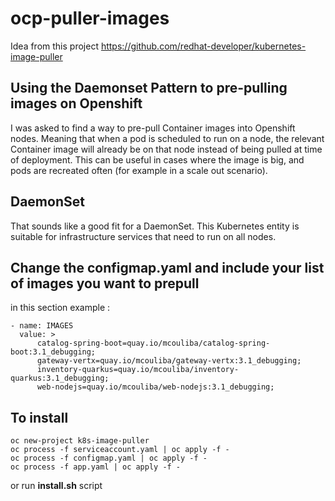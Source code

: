 # ocp-puller-images

Idea from this project 
https://github.com/redhat-developer/kubernetes-image-puller

## Using the Daemonset Pattern to pre-pulling images on Openshift 
I was asked to find a way to pre-pull Container images into Openshift nodes. Meaning that when a pod is scheduled to run on a node, the relevant Container image will already be on that node instead of being pulled at time of deployment. This can be useful in cases where the image is big, and pods are recreated often (for example in a scale out scenario).

## DaemonSet
That sounds like a good fit for a DaemonSet. This Kubernetes entity is suitable for infrastructure services that need to run on all nodes. 

## Change the configmap.yaml and include your list of images you want to prepull
in this section 
example :

```
- name: IMAGES
  value: >
      catalog-spring-boot=quay.io/mcouliba/catalog-spring-boot:3.1_debugging;
      gateway-vertx=quay.io/mcouliba/gateway-vertx:3.1_debugging;
      inventory-quarkus=quay.io/mcouliba/inventory-quarkus:3.1_debugging;
      web-nodejs=quay.io/mcouliba/web-nodejs:3.1_debugging;
```

## To install
```
oc new-project k8s-image-puller
oc process -f serviceaccount.yaml | oc apply -f -
oc process -f configmap.yaml | oc apply -f -
oc process -f app.yaml | oc apply -f -
```
or
run **install.sh** script
